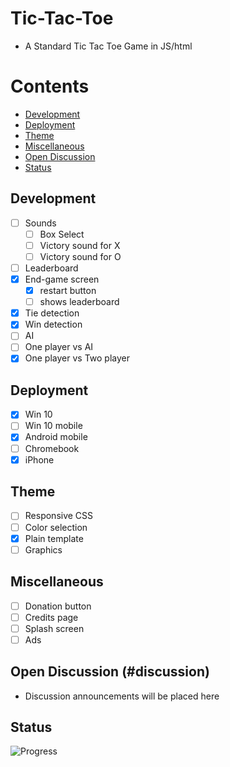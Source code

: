 # Tic-Tac-Toe
- A Standard Tic Tac Toe Game in JS/html

# Contents
* [Development](#development)
* [Deployment](#deployment)
* [Theme](#theme)
* [Miscellaneous](#miscellaneous)
* [Open Discussion](#discussion)
* [Status](#status)

## Development
- [ ] Sounds
  + [ ] Box Select
  + [ ] Victory sound for X
  + [ ] Victory sound for O
- [ ] Leaderboard
- [x] End-game screen
  - [x] restart button
  - [ ] shows leaderboard
- [x] Tie detection
- [x] Win detection
- [ ] AI
- [ ] One player vs AI
- [x] One player vs Two player

## Deployment
- [x] Win 10
- [ ] Win 10 mobile
- [x] Android mobile
- [ ] Chromebook
- [x] iPhone

## Theme
- [ ] Responsive CSS
- [ ] Color selection
- [x] Plain template
- [ ] Graphics

## Miscellaneous
- [ ] Donation button
- [ ] Credits page
- [ ] Splash screen
- [ ] Ads

## Open Discussion (#discussion)
- Discussion announcements will be placed here

## Status
![Progress](https://progress-bar.dev/3/)
